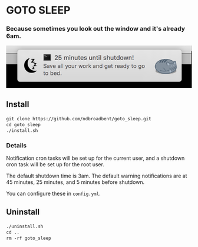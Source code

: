 # GOTO SLEEP

### Because sometimes you look out the window and it's already 6am.

![Notification Example](notification_example.png)

## Install

```
git clone https://github.com/ndbroadbent/goto_sleep.git
cd goto_sleep
./install.sh
```

### Details

Notification cron tasks will be set up for the current user,
and a shutdown cron task will be set up for the root user.

The default shutdown time is 3am.
The default warning notifications are at 45 minutes, 25 minutes, and 5 minutes before shutdown.

You can configure these in `config.yml`.

## Uninstall

```
./uninstall.sh
cd ..
rm -rf goto_sleep
```
